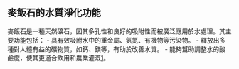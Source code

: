 ## 麥飯石的水質淨化功能
麥飯石是一種天然礦石，因其多孔性和良好的吸附性而被廣泛應用於水處理。其主要功能包括：
	- 具有效吸附水中的重金屬、氨氮、有機物等污染物。
	- 釋放出多種對人體有益的礦物質，如鈣、鎂等，有助於改善水質。
	- 能夠幫助調整水的酸鹼度，使其更適合飲用和農業灌溉[1](https://www.semanticscholar.org/paper/46118e6cc0193ca1efd42cd908773097acfdd94a)。